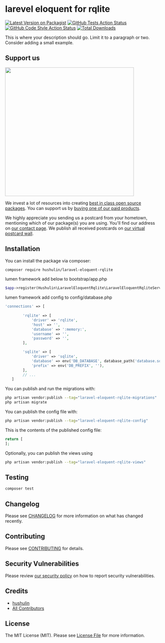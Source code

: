 # larevel eloquent for rqlite

[![Latest Version on Packagist](https://img.shields.io/packagist/v/hushulin/laravel-eloquent-rqlite.svg?style=flat-square)](https://packagist.org/packages/hushulin/laravel-eloquent-rqlite)
[![GitHub Tests Action Status](https://img.shields.io/github/workflow/status/hushulin/laravel-eloquent-rqlite/run-tests?label=tests)](https://github.com/hushulin/laravel-eloquent-rqlite/actions?query=workflow%3Arun-tests+branch%3Amain)
[![GitHub Code Style Action Status](https://img.shields.io/github/workflow/status/hushulin/laravel-eloquent-rqlite/Fix%20PHP%20code%20style%20issues?label=code%20style)](https://github.com/hushulin/laravel-eloquent-rqlite/actions?query=workflow%3A"Fix+PHP+code+style+issues"+branch%3Amain)
[![Total Downloads](https://img.shields.io/packagist/dt/hushulin/laravel-eloquent-rqlite.svg?style=flat-square)](https://packagist.org/packages/hushulin/laravel-eloquent-rqlite)

This is where your description should go. Limit it to a paragraph or two. Consider adding a small example.

## Support us

[<img src="https://github-ads.s3.eu-central-1.amazonaws.com/laravel-eloquent-rqlite.jpg?t=1" width="419px" />](https://spatie.be/github-ad-click/laravel-eloquent-rqlite)

We invest a lot of resources into creating [best in class open source packages](https://spatie.be/open-source). You can support us by [buying one of our paid products](https://spatie.be/open-source/support-us).

We highly appreciate you sending us a postcard from your hometown, mentioning which of our package(s) you are using. You'll find our address on [our contact page](https://spatie.be/about-us). We publish all received postcards on [our virtual postcard wall](https://spatie.be/open-source/postcards).

## Installation

You can install the package via composer:

```bash
composer require hushulin/laravel-eloquent-rqlite
```

lumen framework add below to bootstrap/app.php
```php
$app->register(Hushulin\LaravelEloquentRqlite\LaravelEloquentRqliteServiceProvider::class); 
```

lumen framework add config to config/database.php
```php 
'connections' => [
        
        'rqlite' => [
            'driver' => 'rqlite',
            'host' => '',
            'database' => ':memory:',
            'username' => '',
            'password' => '',
        ],

        'sqlite' => [
            'driver' => 'sqlite',
            'database' => env('DB_DATABASE', database_path('database.sqlite')),
            'prefix' => env('DB_PREFIX', ''),
        ],
        // ...
   ]
```

You can publish and run the migrations with:

```bash
php artisan vendor:publish --tag="laravel-eloquent-rqlite-migrations"
php artisan migrate
```

You can publish the config file with:

```bash
php artisan vendor:publish --tag="laravel-eloquent-rqlite-config"
```

This is the contents of the published config file:

```php
return [
];
```

Optionally, you can publish the views using

```bash
php artisan vendor:publish --tag="laravel-eloquent-rqlite-views"
```

## Testing

```bash
composer test
```

## Changelog

Please see [CHANGELOG](CHANGELOG.md) for more information on what has changed recently.

## Contributing

Please see [CONTRIBUTING](CONTRIBUTING.md) for details.

## Security Vulnerabilities

Please review [our security policy](../../security/policy) on how to report security vulnerabilities.

## Credits

- [hushulin](https://github.com/hushulin)
- [All Contributors](../../contributors)

## License

The MIT License (MIT). Please see [License File](LICENSE.md) for more information.
